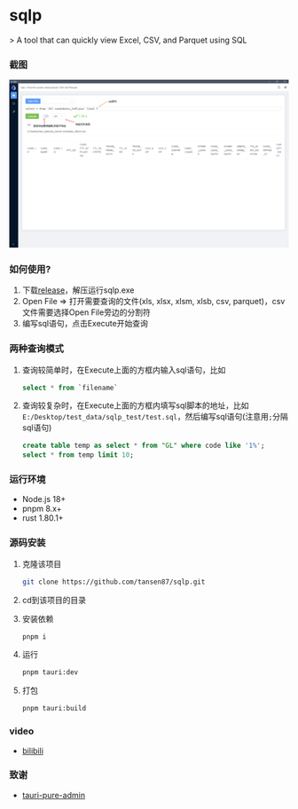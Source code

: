 <h1>sqlp</h1>
> A tool that can quickly view Excel, CSV, and Parquet using SQL

### 截图

![image](/demo/screen.png)



### 如何使用?

1. 下载[release](https://github.com/tansen87/sqlp/releases/)，解压运行sqlp.exe
2. Open File => 打开需要查询的文件(xls, xlsx, xlsm, xlsb, csv, parquet)，csv文件需要选择Open File旁边的分割符
3. 编写sql语句，点击Execute开始查询



### 两种查询模式

1. 查询较简单时，在Execute上面的方框内输入sql语句，比如

   ```sql
   select * from `filename`
   ```

2. 查询较复杂时，在Execute上面的方框内填写sql脚本的地址，比如`E:/Desktop/test_data/sqlp_test/test.sql`，然后编写sql语句(注意用`;`分隔sql语句)

   ```sql
   create table temp as select * from "GL" where code like '1%';
   select * from temp limit 10;
   ```



### 运行环境

* Node.js 18+
* pnpm 8.x+
* rust 1.80.1+

### 源码安装

1. 克隆该项目

   ```bash
   git clone https://github.com/tansen87/sqlp.git
   ```

2. cd到该项目的目录

3. 安装依赖

   ```bash
   pnpm i
   ```

4. 运行

   ```bash
   pnpm tauri:dev
   ```

5. 打包

   ```bash
   pnpm tauri:build
   ```

### video

* [bilibili](https://www.bilibili.com/video/BV1XS411c7zd/?spm_id_from=333.999.0.0&vd_source=5ee5270944c6e7a459e1311330bf455c)

### 致谢
* [tauri-pure-admin](https://github.com/pure-admin/tauri-pure-admin)
